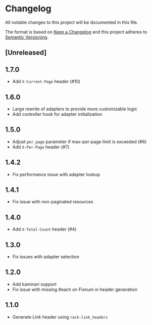 # Changelog
All notable changes to this project will be documented in this file.

The format is based on [Keep a Changelog](http://keepachangelog.com/en/1.0.0/)
and this project adheres to [Semantic Versioning](http://semver.org/spec/v2.0.0.html).

## [Unreleased]

## 1.7.0

* Add `X-Current-Page` header (#10)

## 1.6.0

* Large rewrite of adapters to provide more customizable logic
* Add controller hook for adapter initialization

## 1.5.0

* Adjust `per_page` parameter if max-per-page limit is exceeded (#6)
* Add `X-Per-Page` header (#7)

## 1.4.2

* Fix performance issue with adapter lookup

## 1.4.1

* Fix issue with non-paginated resources

## 1.4.0

* Add `X-Total-Count` header (#4)

## 1.3.0

* Fix issues with adapter selection

## 1.2.0

* Add kaminari support
* Fix issue with missing #each on Fixnum in header generation

## 1.1.0

* Generate Link header using `rack-link_headers`
